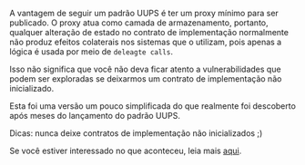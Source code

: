 A vantagem de seguir um padrão UUPS é ter um proxy mínimo para ser publicado. O proxy atua como camada de armazenamento, portanto, qualquer alteração de estado no contrato de implementação normalmente não produz efeitos colaterais nos sistemas que o utilizam, pois apenas a lógica é usada por meio de `deleagte calls`.

Isso não significa que você não deva ficar atento a vulnerabilidades que podem ser exploradas se deixarmos um contrato de implementação não inicializado.

Esta foi uma versão um pouco simplificada do que realmente foi descoberto após meses do lançamento do padrão UUPS.

Dicas: nunca deixe contratos de implementação não inicializados ;)

Se você estiver interessado no que aconteceu, leia mais [aqui](https://forum.openzeppelin.com/t/uupsupgradeable-vulnerability-post-mortem/15680).